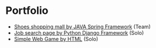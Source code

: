 # Portfolio

* [Shoes shopping mall by JAVA Spring Framework](https://github.com/headbanging317/Shoopse) (Team)
* [Job search page by Python Django Framework](https://github.com/headbanging317/gg) (Solo)
* [Simple Web Game by HTML](https://github.com/headbanging317/RabbitShot) (Solo)

